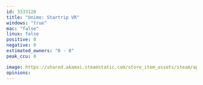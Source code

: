 ```yaml
---
id: 3333120
title: "Unimo: Startrip VR"
windows: "true"
mac: "false"
linux: false
positive: 0
negative: 0
estimated_owners: "0 - 0"
peak_ccu: 0

image: https://shared.akamai.steamstatic.com/store_item_assets/steam/apps/3333120/header.jpg?t=1732906005
opinions:
---
```

